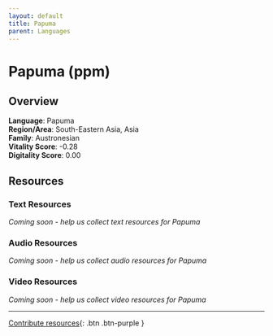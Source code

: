 ```yaml
---
layout: default
title: Papuma
parent: Languages
---
```


# Papuma (ppm)

## Overview

**Language**: Papuma  
**Region/Area**: South-Eastern Asia, Asia  
**Family**: Austronesian  
**Vitality Score**: -0.28  
**Digitality Score**: 0.00  

## Resources

### Text Resources
*Coming soon - help us collect text resources for Papuma*

### Audio Resources
*Coming soon - help us collect audio resources for Papuma*

### Video Resources
*Coming soon - help us collect video resources for Papuma*

---

[Contribute resources](https://fairtrain.github.io/){: .btn .btn-purple }
